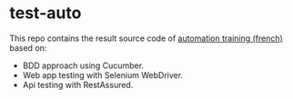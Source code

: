 # test-auto

This repo contains the result source code of [automation training (french)](https://www.youtube.com/watch?v=BrR5-HWPjwE&list=PL4BtVtsdnzadpYqpzXNrArRKXiG1MI6nH "Framework de tests automatisés") based on:
- BDD approach using Cucumber.
- Web app testing with Selenium WebDriver.
- Api testing with RestAssured.